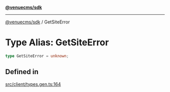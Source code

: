 [**@venuecms/sdk**](../Index.md)

***

[@venuecms/sdk](../Index.md) / GetSiteError

# Type Alias: GetSiteError

```ts
type GetSiteError = unknown;
```

## Defined in

[src/client/types.gen.ts:164](https://github.com/venuecms/sdk/blob/2ca50bf1921627009457658807ac341d342a13a9/src/client/types.gen.ts#L164)
